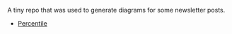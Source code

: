 A tiny repo that was used to generate diagrams for some newsletter posts.

* [Percentile](https://blog.alexewerlof.com/p/percentile)